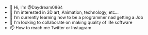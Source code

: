 - 👋 Hi, I’m @Daydream0864
- 👀 I’m interested in 3D art, Animation, technology, etc...
- 🌱 I’m currently learning how to be a programmer nad getting a Job
- 💞️ I'm looking to collaborate on making quality of life software
- 📫 How to reach me Twitter or Instagram 

<!---
Daydream0864/Daydream0864 is a ✨ special ✨ repository because its `README.md` (this file) appears on your GitHub profile.
You can click the Preview link to take a look at your changes.
--->
